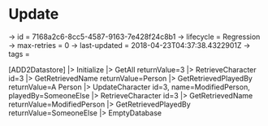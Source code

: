 # Update

-> id = 7168a2c6-8cc5-4587-9163-7e428f24c8b1
-> lifecycle = Regression
-> max-retries = 0
-> last-updated = 2018-04-23T04:37:38.4322901Z
-> tags = 

[ADD2Datastore]
|> Initialize
|> GetAll returnValue=3
|> RetrieveCharacter id=3
|> GetRetrievedName returnValue=Person
|> GetRetrievedPlayedBy returnValue=A Person
|> UpdateCharacter id=3, name=ModifiedPerson, playedBy=SomeoneElse
|> RetrieveCharacter id=3
|> GetRetrievedName returnValue=ModifiedPerson
|> GetRetrievedPlayedBy returnValue=SomeoneElse
|> EmptyDatabase
~~~
